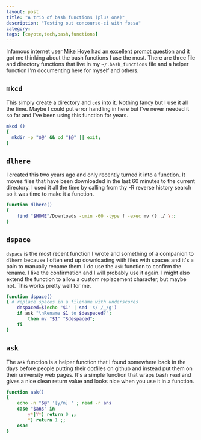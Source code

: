 ```yaml
---
layout: post
title: "A trio of bash functions (plus one)"
description: "Testing out concourse-ci with fossa"
category: 
tags: [coyote,tech,bash,functions]
---
```





Infamous internet user [Mike Hoye had an excellent prompt question](https://mastodon.social/@mhoye/114592067766102376) and it got me thinking about the bash functions I use the most.  There are three file and directory functions that live in my `~/.bash_functions` file and a helper function I'm documenting here for myself and others.


## `mkcd`

This simply create a directory and `cd`s into it.  Nothing fancy but I use it all the time. Maybe I could put error handling in here but I've never needed it so far and I've been using this function for years.

```bash
mkcd () 
{ 
  mkdir -p "$@" && cd "$@" || exit; 
}
```


## `dlhere`

I created this two years ago and only recently turned it into a function.  It moves files that have been downloaded in the last 60 minutes to the current directory. I used it all the time by calling from thy <Ctr>-R reverse history search so it was time to make it a function.

```bash
function dlhere()
{
    find "$HOME"/Downloads -cmin -60 -type f -exec mv {} ./ \;;
}
```


## `dspace`

`dspace` is the most recent function I wrote and something of a companion to `dlhere` because I often end up downloading with files with spaces and it's a pain to manually rename them.  I do use the `ask` function to confirm the rename.  I like the confirmation and I will probably use it again.  I might also extend the function to allow a custom replacement character, but maybe not.  This works pretty well for me.

```bash
function dspace() 
{ # replace spaces in a filename with underscores
    despaced=$(echo "$1" | sed 's/ /_/g')
    if ask "\nRename $1 to $despaced?"; 
        then mv "$1" "$despaced"; 
    fi
}
```

## `ask`

The `ask` function is a helper function that I found somewhere back in the days before people putting their dotfiles on github and instead put them on their university web pages.  It's a simple function that wraps bash `read` and gives a nice clean return value and looks nice when you use it in a function.

```bash
function ask()
{
    echo -n "$@" '[y/n] ' ; read -r ans
    case "$ans" in
        y*|Y*) return 0 ;;
        *) return 1 ;;
    esac
}

```

